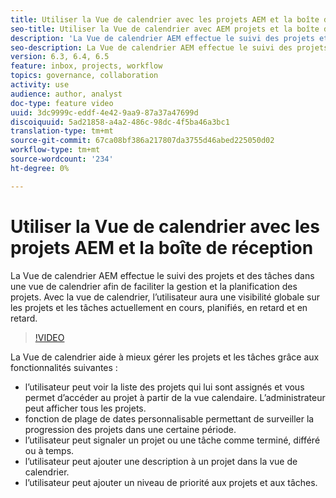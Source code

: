 ```yaml
---
title: Utiliser la Vue de calendrier avec les projets AEM et la boîte de réception
seo-title: Utiliser la Vue de calendrier avec AEM projets et la boîte de réception
description: 'La Vue de calendrier AEM effectue le suivi des projets et des tâches dans une vue de calendrier afin de faciliter la gestion et la planification des projets. Avec la vue de calendrier, l’utilisateur aura une visibilité globale sur les projets et les tâches actuellement en cours, planifiés, en retard et en retard. '
seo-description: La Vue de calendrier AEM effectue le suivi des projets et des tâches dans une vue de calendrier afin de faciliter la gestion et la planification des projets. Avec la vue de calendrier, l’utilisateur aura une visibilité globale sur les projets et les tâches actuellement en cours, planifiés, en retard et en retard.
version: 6.3, 6.4, 6.5
feature: inbox, projects, workflow
topics: governance, collaboration
activity: use
audience: author, analyst
doc-type: feature video
uuid: 3dc9999c-eddf-4e42-9aa9-87a37a47699d
discoiquuid: 5ad21858-a4a2-486c-98dc-4f5ba46a3bc1
translation-type: tm+mt
source-git-commit: 67ca08bf386a217807da3755d46abed225050d02
workflow-type: tm+mt
source-wordcount: '234'
ht-degree: 0%

---
```



# Utiliser la Vue de calendrier avec les projets AEM et la boîte de réception

La Vue de calendrier AEM effectue le suivi des projets et des tâches dans une vue de calendrier afin de faciliter la gestion et la planification des projets. Avec la vue de calendrier, l’utilisateur aura une visibilité globale sur les projets et les tâches actuellement en cours, planifiés, en retard et en retard.

>[!VIDEO](https://video.tv.adobe.com/v/16804/?quality=12&learn=on)

La Vue de calendrier aide à mieux gérer les projets et les tâches grâce aux fonctionnalités suivantes :

* l’utilisateur peut voir la liste des projets qui lui sont assignés et vous permet d’accéder au projet à partir de la vue calendaire. L’administrateur peut afficher tous les projets.
* fonction de plage de dates personnalisable permettant de surveiller la progression des projets dans une certaine période.
* l’utilisateur peut signaler un projet ou une tâche comme terminé, différé ou à temps.
* l’utilisateur peut ajouter une description à un projet dans la vue de calendrier.
* l’utilisateur peut ajouter un niveau de priorité aux projets et aux tâches.
